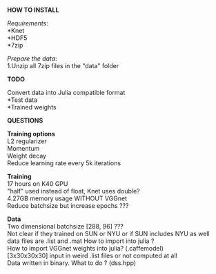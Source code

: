 **HOW TO INSTALL**  

*Requirements*:  
*Knet  
*HDF5  
*7zip  

*Prepare the data*:  
1.Unzip all 7zip files in the "data" folder  


**TODO**  

Convert data into Julia compatible format  
*Test data  
*Trained weights  

**QUESTIONS**  

**Training options**  
L2 regularizer  
Momentum  
Weight decay  
Reduce learning rate every 5k iterations  

**Training**  
17 hours on K40 GPU  
"half" used instead of float, Knet uses double?  
4.27GB memory usage WITHOUT VGGnet  
Reduce batchsize but increase epochs ???  

**Data**  
Two dimensional batchsize [288, 96] ???  
Not clear if they trained on SUN or NYU or if SUN includes NYU as well  
data files are .list and .mat How to import into julia ?  
How to import VGGnet weights into julia? (.caffemodel)  
[3x30x30x30] input in weird .list files or not computed at all  
Data written in binary. What to do ?  (dss.hpp)  
